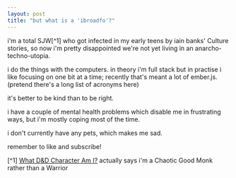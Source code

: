 ```yaml
---
layout: post
title: "but what is a 'ibroadfo'?"
---
```

i'm a total SJW[^1] who got infected in my early teens by iain banks' Culture stories, so now i'm pretty disappointed we're not yet living in an anarcho-techno-utopia.

i do the things with the computers. in theory i'm full stack but in practise i like focusing on one bit at a time; recently that's meant a lot of ember.js. (pretend there's a long list of acronyms here)

it's better to be kind than to be right.

i have a couple of mental health problems which disable me in frustrating ways, but i'm mostly coping most of the time.

i don't currently have any pets, which makes me sad.

remember to like and subscribe!

  [^1] [What D&D Character Am I?](http://www.easydamus.com/character.html) actually says i'm a Chaotic Good Monk rather than a Warrior

